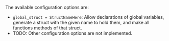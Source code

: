 The available configuration options are:

* `global_struct = StructNameHere`:
  Allow declarations of global variables, generate a struct with the given name to hold
  them, and make all functions methods of that struct.
* TODO: Other configuration options are not implemented.
